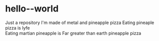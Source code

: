 # hello--world
Just a repository
I'm made of metal and pineapple pizza 
Eating pineaple pizza is lyfe   
Eating martian pineapple is 
Far greater than earth 
pineapple pizza
